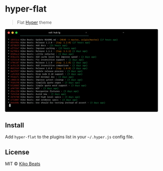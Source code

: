 # hyper-flat

> Flat [Hyper](https://hyper.is) theme

![](screenshot.png)

## Install

Add `hyper-flat` to the plugins list in your `~/.hyper.js` config file.

## License

MIT © [Kiko Beats](https://kikobeats.com)

